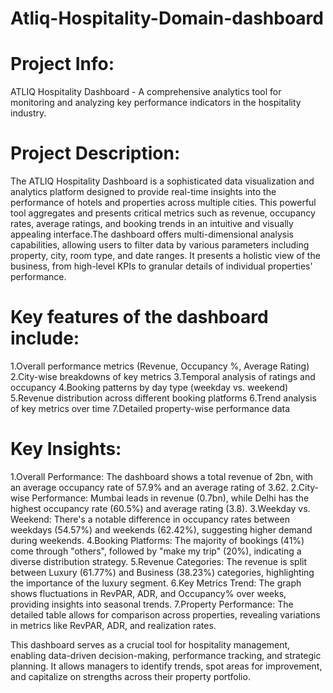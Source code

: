 # Atliq-Hospitality-Domain-dashboard

# Project Info:
ATLIQ Hospitality Dashboard - A comprehensive analytics tool for monitoring and analyzing key performance indicators in the hospitality industry.

# Project Description:
The ATLIQ Hospitality Dashboard is a sophisticated data visualization and analytics platform designed to provide real-time insights into the performance of hotels and properties across multiple cities. This powerful tool aggregates and presents critical metrics such as revenue, occupancy rates, average ratings, and booking trends in an intuitive and visually appealing interface.The dashboard offers multi-dimensional analysis capabilities, allowing users to filter data by various parameters including property, city, room type, and date ranges. It presents a holistic view of the business, from high-level KPIs to granular details of individual properties' performance.

# Key features of the dashboard include:

1.Overall performance metrics (Revenue, Occupancy %, Average Rating)
2.City-wise breakdowns of key metrics
3.Temporal analysis of ratings and occupancy
4.Booking patterns by day type (weekday vs. weekend)
5.Revenue distribution across different booking platforms
6.Trend analysis of key metrics over time
7.Detailed property-wise performance data

# Key Insights:

1.Overall Performance: The dashboard shows a total revenue of 2bn, with an average occupancy rate of 57.9% and an average rating of 3.62.
2.City-wise Performance: Mumbai leads in revenue (0.7bn), while Delhi has the highest occupancy rate (60.5%) and average rating (3.8).
3.Weekday vs. Weekend: There's a notable difference in occupancy rates between weekdays (54.57%) and weekends (62.42%), suggesting higher demand during weekends.
4.Booking Platforms: The majority of bookings (41%) come through "others", followed by "make my trip" (20%), indicating a diverse distribution strategy.
5.Revenue Categories: The revenue is split between Luxury (61.77%) and Business (38.23%) categories, highlighting the importance of the luxury segment.
6.Key Metrics Trend: The graph shows fluctuations in RevPAR, ADR, and Occupancy% over weeks, providing insights into seasonal trends.
7.Property Performance: The detailed table allows for comparison across properties, revealing variations in metrics like RevPAR, ADR, and realization rates.

 This dashboard serves as a crucial tool for hospitality management, enabling data-driven decision-making, performance tracking, and strategic planning. It allows managers to identify trends, spot areas for improvement, and capitalize on strengths across their property portfolio.
